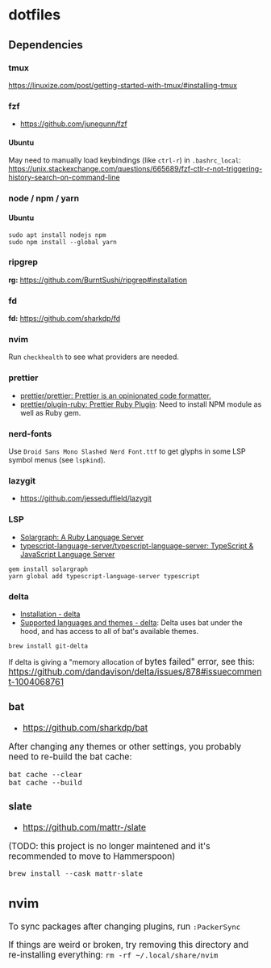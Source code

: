 # dotfiles

## Dependencies
### tmux
https://linuxize.com/post/getting-started-with-tmux/#installing-tmux

### fzf
* https://github.com/junegunn/fzf

#### Ubuntu
May need to manually load keybindings (like `ctrl-r`) in `.bashrc_local`: https://unix.stackexchange.com/questions/665689/fzf-ctlr-r-not-triggering-history-search-on-command-line

### node / npm / yarn
#### Ubuntu
```
sudo apt install nodejs npm
sudo npm install --global yarn
```

### ripgrep
**rg:** https://github.com/BurntSushi/ripgrep#installation

### fd
**fd:** https://github.com/sharkdp/fd

### nvim
Run `checkhealth` to see what providers are needed.

### prettier
* [prettier/prettier: Prettier is an opinionated code formatter.](https://github.com/prettier/prettier)
* [prettier/plugin-ruby: Prettier Ruby Plugin](https://github.com/prettier/plugin-ruby): Need to install NPM module as well as Ruby gem.

### nerd-fonts
Use `Droid Sans Mono Slashed Nerd Font.ttf` to get glyphs in some LSP symbol menus (see `lspkind`).

### lazygit
* https://github.com/jesseduffield/lazygit

### LSP
* [Solargraph: A Ruby Language Server](https://solargraph.org/)
* [typescript-language-server/typescript-language-server: TypeScript & JavaScript Language Server](https://github.com/typescript-language-server/typescript-language-server)

```
gem install solargraph
yarn global add typescript-language-server typescript
```

### delta
* [Installation - delta](https://dandavison.github.io/delta/installation.html)
* [Supported languages and themes - delta](https://dandavison.github.io/delta/supported-languages-and-themes.html): Delta uses bat under the hood, and has access to all of bat's available themes.

```
brew install git-delta
```

If delta is giving a "memory allocation of <big number> bytes failed" error, see this: https://github.com/dandavison/delta/issues/878#issuecomment-1004068761


### bat
* https://github.com/sharkdp/bat

After changing any themes or other settings, you probably need to re-build the bat cache:

```
bat cache --clear
bat cache --build
```

### slate
* https://github.com/mattr-/slate

(TODO: this project is no longer maintened and it's recommended to move to Hammerspoon)

```
brew install --cask mattr-slate
```

## nvim
To sync packages after changing plugins, run `:PackerSync`

If things are weird or broken, try removing this directory and re-installing everything: `rm -rf ~/.local/share/nvim`
